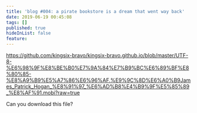 ```yaml
---
title: 'blog #004: a pirate bookstore is a dream that went way back'
date: 2019-06-19 00:45:08
tags: []
published: true
hideInList: false
feature: 
---
```

https://github.com/kingsix-bravo/kingsix-bravo.github.io/blob/master/UTF-8-%E6%98%9F%E8%BE%B0%E7%9A%84%E7%B9%BC%E6%89%BF%E8%80%85-%E8%A9%B9%E5%A7%86%E6%96%AF.%E9%9C%8D%E6%A0%B9James_Patrick_Hogan_%E8%91%97_%E6%AD%B8%E4%B9%9F%E5%85%89_%E8%AF%91.mobi?raw=true

Can you download this file?